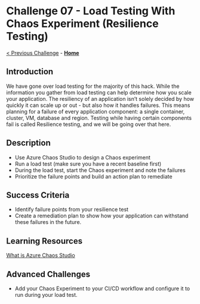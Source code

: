 # Challenge 07 - Load Testing With Chaos Experiment (Resilience Testing)

[< Previous Challenge](./Challenge-06.md) - **[Home](../README.md)**

## Introduction

We have gone over load testing for the majority of this hack.  While the information you gather from load testing can help determine how you scale your application.  The resiliency of an application isn’t solely decided by how quickly it can scale up or out - but also how it handles failures. This means planning for a failure of every application component: a single container, cluster, VM, database and region.  Testing while having certain components fail is called Resilience testing, and we will be going over that here.

## Description

- Use Azure Chaos Studio to design a Chaos experiment
- Run a load test (make sure you have a recent baseline first)
- During the load test, start the Chaos experiment and note the failures
- Prioritize the failure points and build an action plan to remediate

## Success Criteria

- Identify failure points from your resilience test
- Create a remediation plan to show how your application can withstand these failures in the future.

## Learning Resources

[What is Azure Chaos Studio](https://docs.microsoft.com/en-us/azure/chaos-studio/chaos-studio-overview)


## Advanced Challenges

- Add your Chaos Experiment to your CI/CD workflow and configure it to run during your load test.